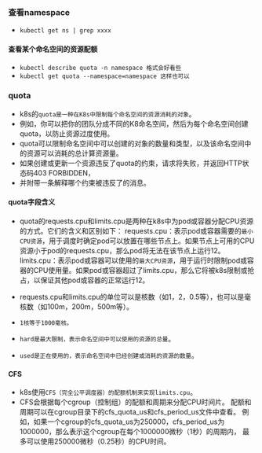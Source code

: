 ### 查看namespace
* `kubectl get ns | grep xxxx`

#### 查看某个命名空间的资源配额
* `kubectl describe quota -n namespace 格式会好看些`
* `kubectl get quota --namespace=namespace 这样也可以`

### quota
* k8s的`quota是一种在K8s中限制每个命名空间的资源消耗的对象`。
* 例如，你可以把你的团队分成不同的K8命名空间，然后为每个命名空间创建quota，以防止资源过度使用。
* quota可以限制命名空间中可以创建的对象的数量和类型，以及该命名空间中的资源可以消耗的总计算资源量。
* 如果创建或更新一个资源违反了quota的约束，请求将失败，并返回HTTP状态码403 FORBIDDEN，
* 并附带一条解释哪个约束被违反了的消息。

#### quota字段含义
* quota的requests.cpu和limits.cpu是两种在k8s中为pod或容器分配CPU资源的方式。它们的含义和区别如下：
  requests.cpu：表示pod或容器需要的`最小CPU资源`，用于调度时确定pod可以放置在哪些节点上。如果节点上可用的CPU资源小于pod的requests.cpu，那么pod将无法在该节点上运行12。
  limits.cpu：表示pod或容器可以使用的`最大CPU资源`，用于运行时限制pod或容器的CPU使用量。如果pod或容器超过了limits.cpu，那么它将被k8s限制或抢占，以保证其他pod或容器的正常运行12。

* requests.cpu和limits.cpu的单位可以是核数（如1，2，0.5等），也可以是毫核数（如100m，200m，500m等）。
* `1核等于1000毫核。`

* `hard是最大限制，表示命名空间中可以使用的资源的总量`。
* `used是正在使用的，表示命名空间中已经创建或消耗的资源的数量`。


#### CFS
* k8s使用`CFS（完全公平调度器）的配额机制来实现limits.cpu`。
* CFS会根据每个cgroup（控制组）的配额和周期来分配CPU时间片。
  配额和周期可以在cgroup目录下的cfs_quota_us和cfs_period_us文件中查看。
  例如，如果一个cgroup的cfs_quota_us为250000，cfs_period_us为1000000，那么表示这个cgroup在每个1000000微秒（1秒）的周期内，
  最多可以使用250000微秒（0.25秒）的CPU时间。


